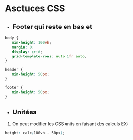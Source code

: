 # Asctuces CSS

- ## Footer qui reste en bas et 

 ```css
body {
    min-height: 100vh;
    margin: 0;
    display: grid;
    grid-template-rows: auto 1fr auto;
}

header {
    min-height: 50px;
}

footer {
    min-height: 50px;
}
 ```

- ## Unitées

 1. On peut modifier les CSS units en faisant des calculs EX:
 
 ```css
 height: calc(100vh - 50px); 
 ```
 
  